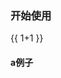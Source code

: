 ### 开始使用

{{ 1+1 }}

<Chart name="guide" />


#### a例子

<script>
CHART_CODE = {
  guide: {
    code: `
      <template>
        <ve-line :data="chartData" :settings="chartSettings"></ve-line>
      </template>
      <script>
      export default {
        data () {
          this.chartSettings = {
            metrics: ['成本', '利润'],
            dimension: ['日期']
          }
          return {
            chartData: {
              columns: ['日期', '成本', '利润', '占比', '其他'],
              rows: [
                { '成本': 1523, '日期': '1月1日', '利润': 1523, '占比': 0.12, '其他': 100 },
                { '成本': 1223, '日期': '1月2日', '利润': 1523, '占比': 0.345, '其他': 100 },
                { '成本': 2123, '日期': '1月3日', '利润': 1523, '占比': 0.7, '其他': 100 },
                { '成本': 4123, '日期': '1月4日', '利润': 1523, '占比': 0.31, '其他': 100 },
                { '成本': 3123, '日期': '1月5日', '利润': 1523, '占比': 0.12, '其他': 100 },
                { '成本': 7123, '日期': '1月6日', '利润': 1523, '占比': 0.65, '其他': 100 }
              ]
            }
          }
        },
        components: { VeLine }
      }
      <\/script>
    `,
    post: {
      html: `
        <div id="app">
          <ve-line :data="chartData" :settings="chartSettings"></ve-line>
        </div>
      `,
      js: `
        new Vue({
          el: '#app',
          data () {
            this.chartSettings = {
              metrics: ['成本', '利润'],
              dimension: ['日期']
            }
            return {
              chartData: {
                columns: ['日期', '成本', '利润', '占比', '其他'],
                rows: [
                  { '成本': 1523, '日期': '1月1日', '利润': 1523, '占比': 0.12, '其他': 100 },
                  { '成本': 1223, '日期': '1月2日', '利润': 1523, '占比': 0.345, '其他': 100 },
                  { '成本': 2123, '日期': '1月3日', '利润': 1523, '占比': 0.7, '其他': 100 },
                  { '成本': 4123, '日期': '1月4日', '利润': 1523, '占比': 0.31, '其他': 100 },
                  { '成本': 3123, '日期': '1月5日', '利润': 1523, '占比': 0.12, '其他': 100 },
                  { '成本': 7123, '日期': '1月6日', '利润': 1523, '占比': 0.65, '其他': 100 }
                ]
              }
            }
          }
        })
      `
    }
  }
}

</script>

